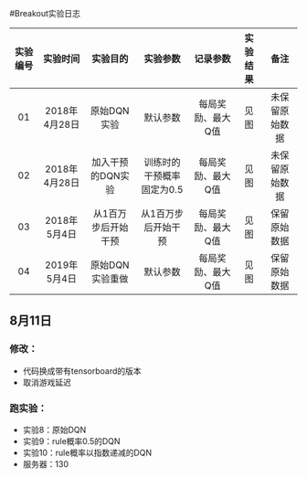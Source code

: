 #Breakout实验日志


|实验编号|实验时间|实验目的|实验参数|记录参数|实验结果|备注|
| :---: | :---: | :---: |:---:|:---:|:---:|:---:|
|01|2018年4月28日|原始DQN实验|默认参数|每局奖励、最大Q值|见图|未保留原始数据|
|02|2018年4月28日|加入干预的DQN实验|训练时的干预概率固定为0.5|每局奖励、最大Q值|见图|未保留原始数据|
|03|2018年5月4日|从1百万步后开始干预|从1百万步后开始干预|每局奖励、最大Q值|见图|保留原始数据|
|04|2019年5月4日|原始DQN实验重做|默认参数|每局奖励、最大Q值|见图|保留原始数据|

## 8月11日
### 修改：
* 代码换成带有tensorboard的版本
* 取消游戏延迟
### 跑实验：
* 实验8：原始DQN
* 实验9：rule概率0.5的DQN
* 实验10：rule概率以指数递减的DQN
* 服务器：130
